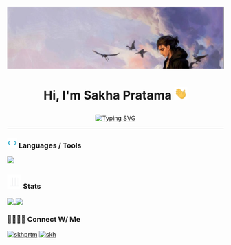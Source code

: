 ![sakha Banner](img/banner1.png)

# <p align="center">Hi, I'm Sakha Pratama <img src="/img/hvRJCLFzcasrR4ia7z.webp" width="30"></p>

<p align="center">
<a href="https://git.io/typing-svg"><img src="https://readme-typing-svg.demolab.com?font=Fira+Code&pause=1000&color=00CEF7&center=true&vCenter=true&random=true&width=435&height=25&lines=Computer+Science+Student.;+interested+in+new+things;currently+learning+python" alt="Typing SVG" /></a>
</p>

<!--
**searchforsakh/searchforsakh** is a ✨ _special_ ✨ repository because its `README.md` (this file) appears on your GitHub profile.

Here are some ideas to get you started:


- 🔭 I’m currently working on ...
- 🌱 I’m currently learning ...
- 👯 I’m looking to collaborate on ...
- 🤔 I’m looking for help with ...
- 💬 Ask me about ...
- 📫 How to reach me: ...
- 😄 Pronouns: ...
- ⚡ Fun fact: ...
-->
<hr>

### <img src="/img/QssGEmpkyEOhBCb7e1.webp" width ="23"> Languages / Tools

![](https://skillicons.dev/icons?i=python,git,html,css,bootstrap&theme=dark)

### <img src="/img/iY8CRBdQXODJSCERIr.webp" width="33"> Stats

<a href="https://github.com/anuraghazra/github-readme-stats">
  <img height=200 align="center" src="https://github-readme-stats.vercel.app/api?username=searchforsakh&theme=dracula&rank_icon=github&show_icons=true" />
</a>
<a href="https://github.com/anuraghazra/convoychat">
  <img height=200 align="center" src="https://github-readme-stats.vercel.app/api/top-langs?username=searchforsakh&layout=compact&langs_count=8&theme=dracula&card_width=320" />
</a>

### 🫱🏻‍🫲🏻 Connect W/ Me

[![skhprtm](https://img.shields.io/badge/Instagram-%23E4405F.svg?style=for-the-badge&logo=Instagram&logoColor=white)](https://www.instagram.com/skhprtm/) [![skh](https://img.shields.io/badge/Spotify-1ED760?&style=for-the-badge&logo=spotify&logoColor=white)](https://open.spotify.com/user/plunnbksgdw3qh7ogoedxq6jn)
